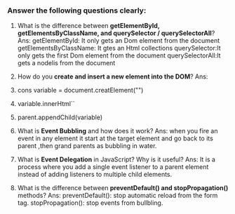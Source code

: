 


### Answer the following questions clearly:

1. What is the difference between **getElementById, getElementsByClassName, and querySelector / querySelectorAll**?
  Ans:
    getElementById: It only gets an Dom element from the document 
    getElementsByClassName: It gtes an Html collections
    querySelector:It only gets the first Dom element from the document 
    querySelectorAll:It gets a nodelis from the document 

2. How do you **create and insert a new element into the DOM**?
 Ans:
  1. cons variable = document.creatElement("")
  2. variable.innerHtml``
  3. parent.appendChild(variable)
3. What is **Event Bubbling** and how does it work?
 Ans: when you fire an event in any element it start at the target element and go back to its parent ,then grand parents as bubbling in water.
      
4. What is **Event Delegation** in JavaScript? Why is it useful?
 Ans:
    It is a process where you add a single event listener to a parent element instead of adding listeners to multiple child elements.
5. What is the difference between **preventDefault() and stopPropagation()** methods?
 Ans:
   preventDefault(): stop automatic reload from the form tag.
   stopPropagation(): stop events from bullbling.





